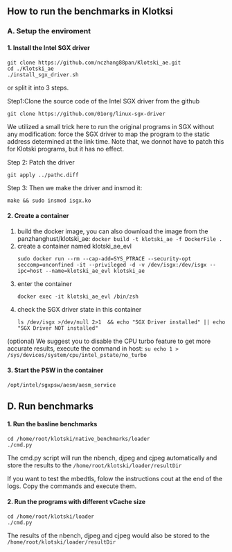 ## How to run the benchmarks in Klotksi
### A. Setup the enviroment
#### 1. Install the Intel SGX driver
```
git clone https://github.com/nczhang88pan/Klotski_ae.git
cd ./Klotski_ae
./install_sgx_driver.sh
```

or split it into 3 steps.

Step1:Clone the source code of the Intel SGX driver from the github
```
git clone https://github.com/01org/linux-sgx-driver
```
We utilized a small trick here to run the original programs in SGX without any modification: force the SGX driver to map the program to the static address determined at the link time. Note that, we donnot have to patch this for Klotski programs, but it has no effect.

Step 2: Patch the driver
```
git apply ../pathc.diff
```
Step 3: Then we make the driver and insmod it:
```
make && sudo insmod isgx.ko
```

#### 2. Create a container
1. build the docker image, you can also download the image from the panzhanghust/klotski_ae:
	```docker build -t klotski_ae -f DockerFile .```
2. create a container named klotski_ae_evl
	```
	sudo docker run --rm --cap-add=SYS_PTRACE --security-opt seccomp=unconfined -it --privileged -d -v /dev/isgx:/dev/isgx --ipc=host --name=klotski_ae_evl klotski_ae
	```
3. enter the container
	```
    docker exec -it klotski_ae_evl /bin/zsh
    ```
4. check the SGX driver state in this container
	```
    ls /dev/isgx >/dev/null 2>1  && echo "SGX Driver installed" || echo "SGX Driver NOT installed"
    ```

(optional) We suggest you to disable the CPU turbo feature to get more accurate results, execute the command in host:
	```
    su
    echo 1 > /sys/devices/system/cpu/intel_pstate/no_turbo
    ```

#### 3. Start the PSW in the container
```
/opt/intel/sgxpsw/aesm/aesm_service
```
	
## D.  Run benchmarks
#### 1. Run the basline benchmarks
```
cd /home/root/klotski/native_benchmarks/loader
./cmd.py
```
The cmd.py script will run the nbench, djpeg and cjpeg automatically and store the results to the `/home/root/klotski/loader/resultDir`

If you want to test the mbedtls, folow the instructions cout at the end of the logs. Copy the commands and execute them.

#### 2. Run the programs with different vCache size
```
cd /home/root/klotski/loader
./cmd.py
```
The results of the nbench, djpeg and cjpeg would also be stored to the `/home/root/klotski/loader/resultDir`
